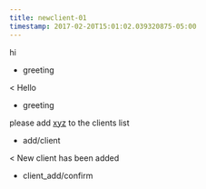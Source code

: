 ```yaml
---
title: newclient-01
timestamp: 2017-02-20T15:01:02.039320875-05:00
---
```


hi
* greeting

< Hello
* greeting

please add [xyz](company_name) to the clients list
* add/client

< New client has been added
* client_add/confirm
